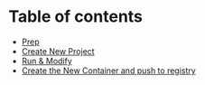 # Table of contents

* [Prep](README.md)
* [Create New Project](create-new-project.md)
* [Run & Modify](run-and-modify.md)
* [Create the New Container and push to registry](create-the-new-container-and-push-to-registry.md)

